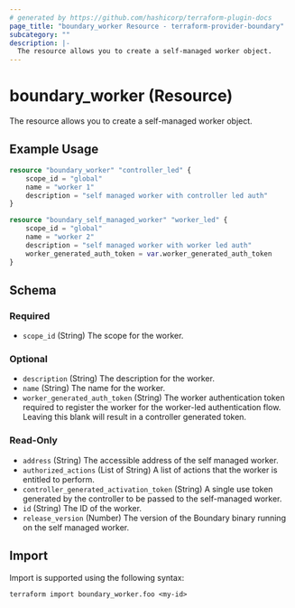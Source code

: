 ```yaml
---
# generated by https://github.com/hashicorp/terraform-plugin-docs
page_title: "boundary_worker Resource - terraform-provider-boundary"
subcategory: ""
description: |-
  The resource allows you to create a self-managed worker object.
---
```


# boundary_worker (Resource)

The resource allows you to create a self-managed worker object.

## Example Usage

```terraform
resource "boundary_worker" "controller_led" {
	scope_id = "global"
	name = "worker 1"
	description = "self managed worker with controller led auth"
}

resource "boundary_self_managed_worker" "worker_led" {
	scope_id = "global"
	name = "worker 2"
	description = "self managed worker with worker led auth"
	worker_generated_auth_token = var.worker_generated_auth_token
}
```

<!-- schema generated by tfplugindocs -->
## Schema

### Required

- `scope_id` (String) The scope for the worker.

### Optional

- `description` (String) The description for the worker.
- `name` (String) The name for the worker.
- `worker_generated_auth_token` (String) The worker authentication token required to register the worker for the worker-led authentication flow. Leaving this blank will result in a controller generated token.

### Read-Only

- `address` (String) The accessible address of the self managed worker.
- `authorized_actions` (List of String) A list of actions that the worker is entitled to perform.
- `controller_generated_activation_token` (String) A single use token generated by the controller to be passed to the self-managed worker.
- `id` (String) The ID of the worker.
- `release_version` (Number) The version of the Boundary binary running on the self managed worker.

## Import

Import is supported using the following syntax:

```shell
terraform import boundary_worker.foo <my-id>
```
